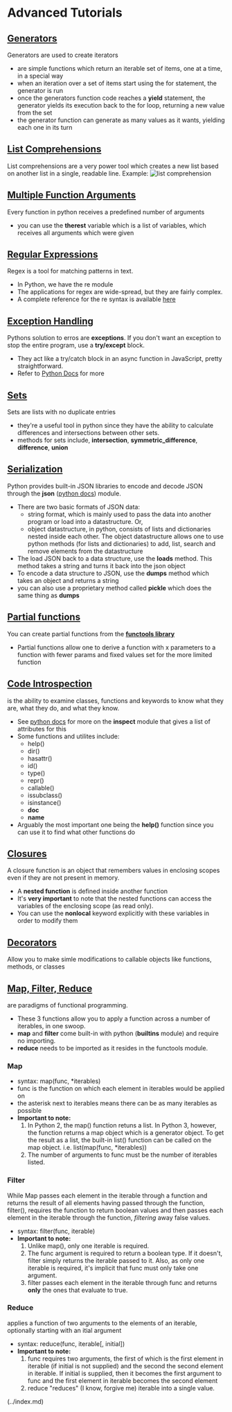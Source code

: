 # Advanced Tutorials

## [Generators](https://www.learnpython.org/en/Generators)

Generators are used to create iterators
- are simple functions which return an iterable set of items, one at a time, in a special way
- when an iteration over a set of items start using the for statement, the generator is run
- once the generators function code reaches a **yield** statement, the generator yields its execution back to the for loop, returning a new value from the set
- the generator function can generate as many values as it wants, yielding each one in its turn

## [List Comprehensions](https://www.learnpython.org/en/List_Comprehensions)

List comprehensions are a very power tool which creates a new list based on another list in a single, readable line. Example:
![list comprehension](img/list_comp.png)

## [Multiple Function Arguments](https://www.learnpython.org/en/Multiple_Function_Arguments)

Every function in python receives a predefined number of arguments
- you can use the **therest** variable which is a list of variables, which receives all arguments which were given 

## [Regular Expressions](https://www.learnpython.org/en/Regular_Expressions)

Regex is a tool for matching patterns in text.
- In Python, we have the re module
- The applications for regex are wide-spread, but they are fairly complex. 
- A complete reference for the re syntax is available [here](https://docs.python.org/3/library/re.html#regular-expression-syntax%22RE%20syntax)

## [Exception Handling](https://www.learnpython.org/en/Exception_Handling)

Pythons solution to erros are **exceptions**. If you don't want an exception to stop the entire program, use a **try/except** block.
- They act like a try/catch block in an async function in JavaScript, pretty straightforward.
- Refer to [Python Docs](https://docs.python.org/3/tutorial/errors.html#handling-exceptions) for more

## [Sets](https://www.learnpython.org/en/Sets)

Sets are lists with no duplicate entries
- they're a useful tool in python since they have the ability to calculate differences and intersections between other sets.
- methods for sets include, **intersection**, **symmetric_difference**, **difference**, **union** 

## [Serialization](https://www.learnpython.org/en/Serialization)

Python provides built-in JSON libraries to encode and decode JSON through the **json** ([python docs](https://docs.python.org/3/library/json.html)) module.
- There are two basic formats of JSON data:
  - string format, which is mainly used to pass the data into another program or load into a datastructure. Or,
  - object datastructure, in python, consists of lists and dictionaries nested inside each other. The object datastructure allows one to use python methods (for lists and dictionaries) to add, list, search and remove elements from the datastructure
- The load JSON back to a data structure, use the **loads** method. This method takes a string and turns it back into the json object
- To encode a data structure to JSON, use the **dumps** method which takes an object and returns a string
- you can also use a proprietary method called **pickle** which does the same thing as **dumps**

## [Partial functions](https://www.learnpython.org/en/Partial_functions)

You can create partial functions from the **[functools library](https://docs.python.org/3/library/functools.html)**
- Partial functions allow one to derive a function with x parameters to a function with fewer params and fixed values set for the more limited function

## [Code Introspection](https://www.learnpython.org/en/Code_Introspection)

is the ability to examine classes, functions and keywords to know what they are, what they do, and what they know.
- See [python docs](https://docs.python.org/3/library/inspect.html) for more on the **inspect** module that gives a list of attributes for this
- Some functions and utilites include:
  - help()
  - dir() 
  - hasattr() 
  - id() 
  - type() 
  - repr() 
  - callable() 
  - issubclass() 
  - isinstance() 
  - __doc__ 
  - __name__
- Arguably the most important one being the **help()** function since you can use it to find what other functions do

## [Closures](https://www.learnpython.org/en/Closures)

A closure function is an object that remembers values in enclosing scopes even if they are not present in memory. 
- A **nested function** is defined inside another function
- It's **very important** to note that the nested functions can access the variables of the enclosing scope (as read only).
- You can use the **nonlocal** keyword explicitly with these variables in order to modify them

## [Decorators](https://www.learnpython.org/en/Decorators)

Allow you to make simle modifications to callable objects like functions, methods, or classes

## [Map, Filter, Reduce](https://www.learnpython.org/en/Map,_Filter,_Reduce)

are paradigms of functional programming.
- These 3 functions allow you to apply a function across a number of iterables, in one swoop. 
- **map** and **filter** come built-in with python (__builtins__ module) and require no importing.
- **reduce** needs to be imported as it resides in the functools module.
### Map
- syntax: map(func, *iterables)
- func is the function on which each element in iterables would be applied on
- the asterisk next to iterables means there can be as many iterables as possible
- **Important to note:**
    1. In Python 2, the map() function retuns a list. In Python 3, however, the function returns a map object which is a generator object. To get the result as a list, the built-in list() function can be called on the map object. i.e. list(map(func, *iterables))
    2. The number of arguments to func must be the number of iterables listed.
### Filter
While Map passes each element in the iterable through a function and returns the result of all elements having passed through the function, filter(), requires the function to return boolean values and then passes each element in the iterable through the function, _filtering_ away false values. 
- syntax: filter(func, iterable)
- **Important to note:**
    1. Unlike map(), only one iterable is required.
    2. The func argument is required to return a boolean type. If it doesn't, filter simply returns the iterable passed to it. Also, as only one iterable is required, it's implicit that func must only take one argument.
    3. filter passes each element in the iterable through func and returns **only** the ones that evaluate to true.
### Reduce
applies a function of two arguments to the elements of an iterable, optionally starting with an itial argument
- syntax: reduce(func, iterable[, initial])
- **Important to note:**
    1. func requires two arguments, the first of which is the first element in iterable (if initial is not supplied) and the second the second element in iterable. If initial is supplied, then it becomes the first argument to func and the first element in iterable becomes the second element
    2. reduce "reduces" (I know, forgive me) iterable into a single value.

 (../index.md)
